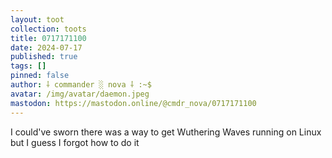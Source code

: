 ```yaml
---
layout: toot
collection: toots
title: 0717171100
date: 2024-07-17
published: true
tags: []
pinned: false
author: ⸸ commander ░ nova ⸸ :~$
avatar: /img/avatar/daemon.jpeg
mastodon: https://mastodon.online/@cmdr_nova/0717171100
---
```


I could've sworn there was a way to get Wuthering Waves running on Linux but I guess I forgot how to do it
